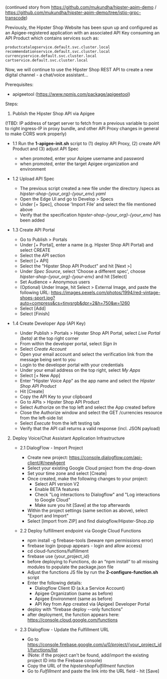 (continued story from https://github.com/mukundha/hipster-apim-demo / https://github.com/mukundha/hipster-apim-demo/tree/istio-grpc-transcode)

Previously, the Hipster Shop Website has been spun up and configured as an Apigee-registered application with an associated API Key consuming an API Product which contains services such as:
```
productcatalogservice.default.svc.cluster.local
recommendationservice.default.svc.cluster.local
currencyservice.default.svc.cluster.local
cartservice.default.svc.cluster.local
```

Now, we will continue to use the Hipster Shop REST API to create a new digital channel - a chat/voice assistant...


Prerequisites:
- apigeetool (https://www.npmjs.com/package/apigeetool)


Steps:

1. Publish the Hipster Shop API via Apigee

	
(!TBD: IP address of target server to fetch from a previous variable to point to right ingress-IP in proxy bundle, and other API Proxy changes in general to make CORS work properly)


- 1.1 Run the **1-apigee-init.sh** script to (1) deploy API Proxy, (2) create API Product and (3) adjust API Spec
	- when promoted, enter your Apigee username and password
	- when promoted, enter the target Apigee organization and environment
	
- 1.2 Upload API Spec
	- The previous script created a new file under the directory /specs as *hipster-shop-{your_org}-{your_env}.yaml*
	- Open the Edge UI and go to Develop > Specs
	- Under [+ Spec], choose 'Import File' and select the file mentioned above
	- Verify that the specification *hipster-shop-{your_org}-{your_env}* has been added

- 1.3 Create API Portal
	- Go to Publish > Portals
	- Under [+ Portal], enter a name (e.g. Hipster Shop API Portal) and select CREATE
	- Select the *API* section
	- Select [+ API]
	- Select the "Hipster Shop API Product" and hit [Next >]
	- Under *Spec Source*, select 'Choose a different spec', choose *hipster-shop-{your_org}-{your-env}* and hit [Select]
	- Set Audience = Anonymous users
	- (Optional) Under Image, hit Select > External Image, and paste the following URL: https://images.pexels.com/photos/1994/red-vintage-shoes-sport.jpg?auto=compress&cs=tinysrgb&dpr=2&h=750&w=1260
	- Select [Add]
	- Select [Finish]
	
- 1.4 Create Developer App (API Key)
	- Under Publish > Portals > Hipster Shop API Portal, select *Live Portal (beta)* at the top right corner
	- From within the developer portal, select *Sign In*
	- Select *Create Account*
	- Open your email account and select the verification link from the message being sent to you
	- Login to the developer portal with your credentials
	- Under your email address on the top right, select *My Apps*
	- Select [+ New App]
	- Enter "Hipster Voice App" as the app name and select the *Hipster Shop API Product* 
	- Hit [Create]
	- Copy the API Key to your clipboard
	- Go to APIs > Hipster Shop API Product
	- Select Authorize on the top left and select the App created before
	- Close the Authorize window and select the GET /currencies resource from the left-side list
	- Select *Execute* from the left testing tab
	- Verify that the API call returns a valid response (incl. JSON payload)
	

2. Deploy Voice/Chat Assistant Application Infrastructure

	- 2.1 DialogFlow - Import Project  
		- Create new project: https://console.dialogflow.com/api-client/#/newAgent
		- Select your existing Google Cloud project from the drop-down
		- Set your time zone and select [Create]
		- Once created, make the following changes to your project:
			- Select API version V2
			- Enable BETA features
			- Check "Log interactions to Dialogflow" and "Log interactions to Google Cloud"
			- Make sure you hit [Save] at the top afterwards
		- Within the project settings (same section as above), select "Export and Import"
		- Select [Import from ZIP] and find dialogflow/Hipster-Shop.zip
		
	- 2.2 Deploy fulfillment endpoint via Google Cloud Functions
		- npm install -g firebase-tools (beware npm permissions error)
		- firebase login (popup appears - login and allow access)
		- cd cloud-functions/fulfillment		
		- firebase use {your_project_id}
		- before deploying to Functions, do an “npm install” to all missing modules to populate the package.json file
		- Adjust the functions JS file by run the **2-configure-function.sh** script
		- Enter the following details:
			- Dialogflow Client ID (a.k.a Service Account)
			- Apigee Organization (same as before)
			- Apigee Environment (same as before)
			- API Key from App created via (Apigee) Developer Portal
		- deploy with “firebase deploy --only functions”
		- after deployment, the function appears here: https://console.cloud.google.com/functions
		
	- 2.3 Dialogflow - Update the Fulfillment URL
		- Go to https://console.firebase.google.com/u/0/project/{your_project_id}/functions/list
		- (Note: if the project can't be found, add/import the existing project ID into the Firebase console) 
		- Copy the URL of the *hipstershopFulfillment* function
		- Go to *Fulfillment* and paste the link into the URL field - hit [Save]


